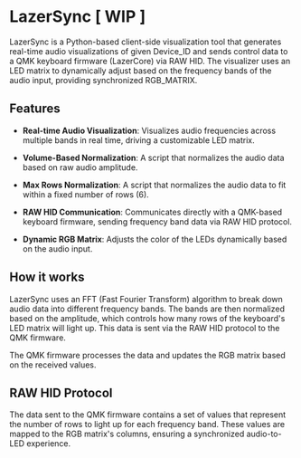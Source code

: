 # LazerSync [ WIP ]

LazerSync is a Python-based client-side visualization tool that generates real-time audio visualizations of given Device_ID and sends control data to a QMK keyboard firmware (LazerCore) via RAW HID. The visualizer uses an LED matrix to dynamically adjust based on the frequency bands of the audio input, providing synchronized RGB_MATRIX.

## Features

- **Real-time Audio Visualization**: 
  Visualizes audio frequencies across multiple bands in real time, driving a customizable LED matrix.

- **Volume-Based Normalization**: 
A script that normalizes the audio data based on raw audio amplitude.

- **Max Rows Normalization**: 
  A script that normalizes the audio data to fit within a fixed number of rows (6).

- **RAW HID Communication**: 
  Communicates directly with a QMK-based keyboard firmware, sending frequency band data via RAW HID protocol.

- **Dynamic RGB Matrix**: 
  Adjusts the color of the LEDs dynamically based on the audio input.


## How it works
LazerSync uses an FFT (Fast Fourier Transform) algorithm to break down audio data into different frequency bands. The bands are then normalized based on the amplitude, which controls how many rows of the keyboard's LED matrix will light up. This data is sent via the RAW HID protocol to the QMK firmware.

The QMK firmware processes the data and updates the RGB matrix based on the received values.

## RAW HID Protocol
The data sent to the QMK firmware contains a set of values that represent the number of rows to light up for each frequency band. These values are mapped to the RGB matrix's columns, ensuring a synchronized audio-to-LED experience.